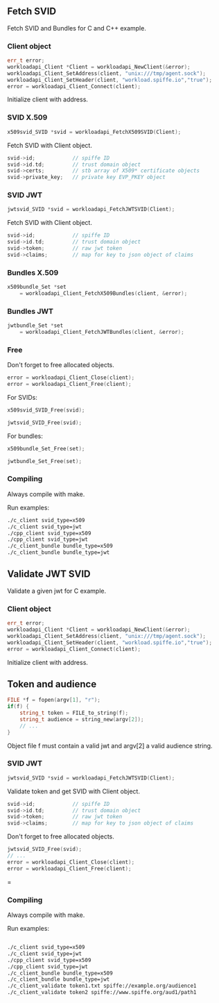 ## Fetch SVID

Fetch SVID and Bundles for C and C++ example.

### Client object
``` C++
err_t error;
workloadapi_Client *Client = workloadapi_NewClient(&error);
workloadapi_Client_SetAddress(client, "unix:///tmp/agent.sock");
workloadapi_Client_SetHeader(client, "workload.spiffe.io","true");
error = workloadapi_Client_Connect(client);
```
Initialize client with address.

### SVID X.509
``` C++
x509svid_SVID *svid = workloadapi_FetchX509SVID(Client);
```
Fetch SVID with Client object.
``` C++
svid->id;            // spiffe ID
svid->id.td;         // trust domain object
svid->certs;         // stb array of X509* certificate objects
svid->private_key;   // private key EVP_PKEY object
```

### SVID JWT
``` C++
jwtsvid_SVID *svid = workloadapi_FetchJWTSVID(Client);
```
Fetch SVID with Client object.
``` C++
svid->id;            // spiffe ID
svid->id.td;         // trust domain object
svid->token;         // raw jwt token
svid->claims;        // map for key to json object of claims
```
### Bundles X.509
``` C++
x509bundle_Set *set
    = workloadapi_Client_FetchX509Bundles(client, &error);
```
### Bundles JWT
``` C++
jwtbundle_Set *set
    = workloadapi_Client_FetchJWTBundles(client, &error);
```
### Free
Don't forget to free allocated objects.
``` C++
error = workloadapi_Client_Close(client);
error = workloadapi_Client_Free(client);

```
For SVIDs:
``` C++
x509svid_SVID_Free(svid);
```
``` C++
jwtsvid_SVID_Free(svid);
```
For bundles:
``` C++
x509bundle_Set_Free(set);
```
``` C++
jwtbundle_Set_Free(set);
```
### Compiling
Always compile with make.

Run examples: 
``` bash
./c_client svid_type=x509
./c_client svid_type=jwt
./cpp_client svid_type=x509
./cpp_client svid_type=jwt
./c_client_bundle bundle_type=x509
./c_client_bundle bundle_type=jwt
```
## Validate JWT SVID

Validate a given jwt for C example.

### Client object
``` C++
err_t error;
workloadapi_Client *Client = workloadapi_NewClient(&error);
workloadapi_Client_SetAddress(client, "unix:///tmp/agent.sock");
workloadapi_Client_SetHeader(client, "workload.spiffe.io","true");
error = workloadapi_Client_Connect(client);
```
Initialize client with address.

## Token and audience
``` C++
FILE *f = fopen(argv[1], "r");
if(f) {
    string_t token = FILE_to_string(f);
    string_t audience = string_new(argv[2]);
    // ...
}
```
Object file f must contain a valid jwt and argv[2] a valid audience string.

### SVID JWT
``` C++
jwtsvid_SVID *svid = workloadapi_FetchJWTSVID(Client);
```
Validate token and get SVID with Client object.
``` C++
svid->id;            // spiffe ID
svid->id.td;         // trust domain object
svid->token;         // raw jwt token
svid->claims;        // map for key to json object of claims
```
Don't forget to free allocated objects.
``` C++
jwtsvid_SVID_Free(svid);
// ...
error = workloadapi_Client_Close(client);
error = workloadapi_Client_Free(client);
```

=
### Compiling
Always compile with make.

Run examples: 
``` bash

./c_client svid_type=x509
./c_client svid_type=jwt
./cpp_client svid_type=x509
./cpp_client svid_type=jwt
./c_client_bundle bundle_type=x509
./c_client_bundle bundle_type=jwt
./c_client_validate token1.txt spiffe://example.org/audience1
./c_client_validate token2 spiffe://www.spiffe.org/aud1/path1

```